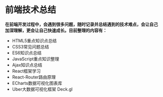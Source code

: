 # 前端技术总结

**在前端开发过程中，会遇到很多问题，随时记录并总结遇到的技术难点，会让自己加深理解，更会让自己快速成长。目前整理的内容有：**

- HTML5重点知识点总结
- CSS3常见问题总结
- ES6知识点总结
- JavaScript重点知识整理
- Ajax知识点总结
- React框架学习
- React-Router路由原理
- ECharts数据可视化图表库
- Uber大数据可视化框架 Deck.gl